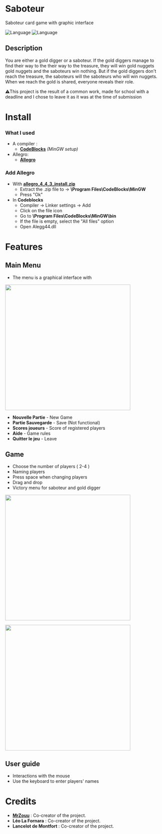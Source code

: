 # Saboteur
Saboteur card game with graphic interface

![Language](https://img.shields.io/badge/Language-C-b0b0b0)
![Language](https://img.shields.io/badge/Allegro-02A9FF?style=logo=Allegro&logoColor=white)

##  Description
You are either a gold digger or a saboteur. If the gold diggers manage to find their way to the
their way to the treasure, they will win gold nuggets
gold nuggets and the saboteurs win nothing. But if the
gold diggers don't reach the treasure, the saboteurs will
the saboteurs who will win nuggets. When we reach
the gold is shared, everyone reveals their role.

⚠️This project is the result of a common work, made for school with a deadline and I chose to leave it as it was at the time of submission

# Install
### What I used
* A compiler :
    * **[CodeBlocks](http://www.codeblocks.org/downloads/binaries/)** *(MinGW setup)*
* Allegro:
    * **[Allegro](https://github.com/MrZouu/Saboteur/blob/main/allegro_4_4_3_install.zip)**
### Add Allegro
* With **[allegro_4_4_3_install.zip](https://github.com/MrZouu/Saboteur/blob/main/allegro_4_4_3_install.zip)**
  * Extract the .zip file to -> **\Program Files\CodeBlocks\MinGW**
  * Press "Ok"
* In **Codeblocks**
  * Compiler -> Linker settings -> Add
  * Click on the file icon
  * Go to **\Program Files\CodeBlocks\MinGW\bin**
  * If the file is empty, select the "All files" option
  * Open Alegg44.dll

# Features
## Main Menu
* The menu is a graphical interface with
<p>
	<img src="https://imgur.com/xszfQP9.png" width="400">
</p>

   * **Nouvelle Partie** - New Game
   * **Partie Sauvegarde** - Save (Not functional)
   * **Scores joueurs** - Score of registered players
   * **Aide** - Game rules
   * **Quitter le jeu** - Leave

## Game
* Choose the number of players ( 2-4 )
* Naming players
* Press space when changing players
* Drag and drop
* Victory menu for saboteur and gold digger

<p>
	<img src="https://imgur.com/OrUdvyC.png" width="400">
</p>
<p>
	<img src="https://imgur.com/QAuKcO4.png" width="400">
</p>

##  User guide
* Interactions with the mouse
* Use the keyboard to enter players' names

#  Credits
* [**MrZouu**](https://github.com/MrZouu) : Co-creator of the project.
* **Léo La Fornara** : Co-creator of the project.
* **Lancelot de Montfort** : Co-creator of the project.

